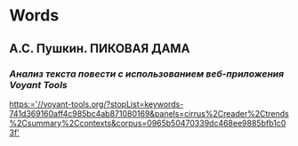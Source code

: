 # Words

<h2><b>А.С. Пушкин. 
  ПИКОВАЯ ДАМА</b></h2>
  <h3><em>Анализ текста повести с использованием веб-приложения Voyant Tools</h3></em>
 
<https:='//voyant-tools.org/?stopList=keywords-741d369160aff4c985bc4ab871080169&panels=cirrus%2Creader%2Ctrends%2Csummary%2Ccontexts&corpus=0965b50470339dc468ee9885bfb1c03f'>




